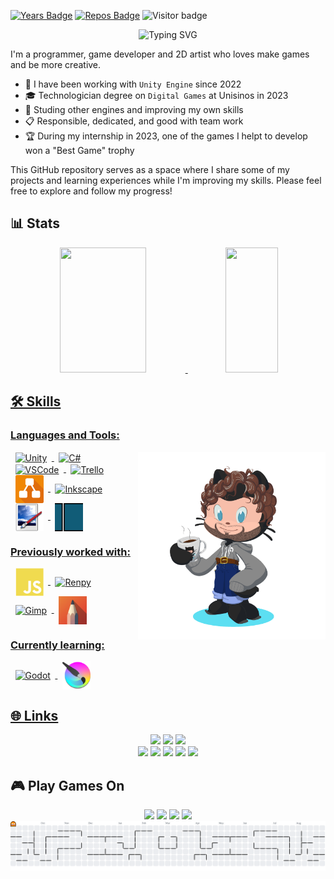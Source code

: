 <!--# Grettings! I'm **Igor**, nice to meet you 👋-->
<!--[![Typing SVG](https://readme-typing-svg.demolab.com?font=Righteous&pause=1000&width=435&lines=Grettings!;I'm+Igor%2C+nice+to+meet+you)](https://git.io/typing-svg)-->

[![Years Badge](https://badges.pufler.dev/years/IgorGSoares)](https://badges.pufler.dev/years/IgorGSoares?_=0)
[![Repos Badge](https://badges.pufler.dev/repos/IgorGSoares)](https://badges.pufler.dev/repos/IgorGSoares)
![Visitor badge](https://visitor-badge.laobi.icu/badge?page_id=IgorGSoares.visitor-badge)

<div align="center">
  <img src="https://readme-typing-svg.demolab.com?font=Righteous&size=40&center=true&pause=1000&duration=3500&width=475&height=60&lines=Grettings!;I'm+Igor%2C+nice+to+meet+you!" alt="Typing SVG"/>
</div>


I'm a programmer, game developer and 2D artist who loves make games and be more creative.

- 💼 I have been working with `Unity Engine` since 2022
- 🎓 Technologician degree on `Digital Games` at Unisinos in 2023
- 🌱 Studing other engines and improving my own skills
- 📋 Responsible, dedicated, and good with team work
- 🏆 During my internship in 2023, one of the games I helpt to develop won a "Best Game" trophy

This GitHub repository serves as a space where I share some of my projects and learning experiences while I'm improving my skills. Please feel free to explore and follow my progress! 




## 📊 Stats
<!--
![Igor's GitHub stats](https://github-readme-stats.vercel.app/api?username=IgorGSoares&icons=true&theme=aura_dark&rank_icon=github)
![Top Langs](https://github-readme-stats.vercel.app/api/top-langs/?username=IgorGSoares&theme=aura_dark&layout=compact)
-->

<div align="center" style="display: inline">
   <a href="https://github.com/IgorGSoares">
   <div style="display: inline_block">
      <img height="200em" width="52.4%" src="https://github-readme-stats.vercel.app/api?username=IgorGSoares&show_icons=true&include_all_commits=true&count_private=true&bg_color=151515&border_color=9C4E6A&title_color=d7d8c0&text_color=d1c89a&icon_color=5aa2c9&rank_icon=github"/>
      <img height="200em" width="40.6%" src="https://github-readme-stats.vercel.app/api/top-langs/?username=IgorGSoares&layout=compact&langs_count=7&bg_color=151515&border_color=9C4E6A&title_color=d7d8c0&text_color=d5e5e4&icon_color=5aa2c9"/>
   </div>
</div>





## 🛠️ Skills
### Languages and Tools:

<div align="center">
  <!--<img align="right" alt="Squid" height="300" width="300" src="imgs/octocat-controll.png">-->
  <!--<img align="right" width="22%" src="imgs/octocat-controll.png">-->
  <img align="right" alt="" height="300px" src="gifs/avatar_2.gif">
</div>

<div display: inline_block>
  <img align="center" alt="Unity" height="45" width="45" <img src="https://cdn.jsdelivr.net/gh/devicons/devicon@latest/icons/unity/unity-original.svg" hspace="7.5">
  <img align="center" alt="C#" height="45" width="45" <img src="https://cdn.jsdelivr.net/gh/devicons/devicon@latest/icons/csharp/csharp-original.svg" hspace="7.5">
  <img align="center" alt="VSCode" height="45" width="45" <img src="https://cdn.jsdelivr.net/gh/devicons/devicon@latest/icons/vscode/vscode-original.svg" hspace="7.5">
  <img align="center" alt="Trello" height="45" width="45" <img src="https://cdn.jsdelivr.net/gh/devicons/devicon@latest/icons/trello/trello-original.svg" hspace="7.5">
  <img align="center" alt="DrawIO" height="45" width="45" src="icons/drawio.png" hspace="7.5">
  <img align="center" alt="Inkscape" height="45" width="45" <img src="https://cdn.jsdelivr.net/gh/devicons/devicon@latest/icons/inkscape/inkscape-original.svg" hspace="7.5">
  <img align="center" alt="PaintNet" height="45" width="45" src="icons/paintnet.png" hspace="7.5">
  <img align="center" alt="Shotcut" height="45" width="45" src="icons/shotcut-logo-512x512.png" hspace="7.5">
</div>

### Previously worked with:
<div display: inline_block>
  <img align="center" alt="JS" height="45" width="45" src="https://raw.githubusercontent.com/devicons/devicon/master/icons/javascript/javascript-plain.svg" hspace="7.5">
  <img align="center" alt="Renpy" height="45" width="45" <img src="https://cdn.jsdelivr.net/gh/devicons/devicon@latest/icons/renpy/renpy-original.svg" hspace="7.5">
  <img align="center" alt="Gimp" height="45" width="45" <img src="https://cdn.jsdelivr.net/gh/devicons/devicon@latest/icons/gimp/gimp-original.svg" hspace="7.5">
  <img align="center" alt="Autodesk" height="45" width="45" src="icons/autodesk.png" hspace="7.5">
</div>

### Currently learning:
<div display: inline_block>
  <img align="center" alt="Godot" height="45" width="45" <img src="https://cdn.jsdelivr.net/gh/devicons/devicon@latest/icons/godot/godot-original.svg" hspace="7.5">
  <img align="center" alt="Krita" height="45" width="45" src="icons/Krita-01.png" hspace="7.5">
</div>
<!--
    <img align="center" alt="Rafa-HTML" height="30" width="40" src="https://raw.githubusercontent.com/devicons/devicon/master/icons/html5/html5-original.svg">
    <img align="center" alt="Rafa-CSS" height="30" width="40" src="https://raw.githubusercontent.com/devicons/devicon/master/icons/css3/css3-original.svg">
    <img align="center" alt="Rafa-Csharp" height="30" width="40" src="https://raw.githubusercontent.com/devicons/devicon/master/icons/csharp/csharp-original.svg">
  -->




## 🌐 Links
<div align="center">
   <a href="https://round-titanium-3c1.notion.site/I-m-Igor-Soares-173396f8916c80cdbfadc163b258671c" target="_blank"><img src="https://img.shields.io/badge/Notion-000000?style=for-the-badge&logo=notion&logoColor=white"></a>
   <a href="https://igorgilbertosoares.itch.io/" target="_blank"><img src="https://img.shields.io/badge/Itch.io-FA5C5C?style=for-the-badge&logo=itchdotio&logoColor=white"></a>
   <a href="https://linktr.ee/IgorGSoares"><img src="https://img.shields.io/badge/linktree-39E09B?style=for-the-badge&logo=linktree&logoColor=white"></a>
</div>

<div align="center"> 
  <a href="https://www.instagram.com/igorgilbertosoares" target="_blank"><img src="https://img.shields.io/badge/-Instagram-%23E4405F?style=for-the-badge&logo=instagram&logoColor=white" target="_blank"></a>
  <a href="https://discordapp.com/users/501864910049771520" target="_blank"><img src="https://img.shields.io/badge/Discord-7289DA?style=for-the-badge&logo=discord&logoColor=white" target="_blank"></a> 
  <a href="mailto:igorgilbertosoares@gmail.com"><img src="https://img.shields.io/badge/Gmail-D14836?style=for-the-badge&logo=gmail&logoColor=white"></a>
  <a href="https://www.linkedin.com/in/igor-gilberto-soares-004651232/" target="_blank"><img src="https://img.shields.io/badge/-LinkedIn-%230077B5?style=for-the-badge&logo=linkedin&logoColor=white" target="_blank"></a>
  <a href="https://www.facebook.com/igorgilberto.soares" target="_blank"><img src="https://img.shields.io/badge/Facebook-1877F2?style=for-the-badge&logo=facebook&logoColor=white"></a>
</div>




## 🎮 Play Games On
<div align="center">
   <a href="https://psnprofiles.com/seraosgil"><img src="https://img.shields.io/badge/PlayStation-003791?style=for-the-badge&logo=playstation&logoColor=white"></a>
   <a href="https://steamcommunity.com/profiles/76561199038072839/"><img src="https://img.shields.io/badge/Steam-000000?style=for-the-badge&logo=steam&logoColor=white"></a>
   <img src="https://img.shields.io/badge/Epic%20Games-313131?style=for-the-badge&logo=Epic%20Games&logoColor=white">
   <img src="https://img.shields.io/badge/Riot_Games-D32936?style=for-the-badge&logo=riot-games&logoColor=white">
</div>


<!--Cool effects
<img src="https://www.animatedimages.org/data/media/562/animated-line-image-0184.gif" width="1920"/>
<img width=100% src="https://capsule-render.vercel.app/api?type=waving&color=00bfbf&height=120&section=header"/>
<img width=100% src="https://capsule-render.vercel.app/api?type=waving&color=00bfbf&height=120&section=footer"/>
-->

<!--SNAKE-->
<!--
<picture>
  <source media="(prefers-color-scheme: dark)" srcset="https://raw.githubusercontent.com/IgorGSoares/IgorGSoares/output/github-contribution-grid-snake-dark.svg">
  <source media="(prefers-color-scheme: light)" srcset="https://raw.githubusercontent.com/IgorGSoares/IgorGSoares/output/github-contribution-grid-snake.svg">
  <img alt="github contribution grid snake animation" src="https://raw.githubusercontent.com/IgorGSoares/IgorGSoares/output/github-contribution-grid-snake.svg">
</picture>
-->
<!--<img src="https://raw.githubusercontent.com/IgorGSoares/IgorGSoares/output/snake.svg" alt="Snake animation"/> -->

<!--PACMAN-->
<picture>
  <source media="(prefers-color-scheme: dark)" srcset="https://raw.githubusercontent.com/IgorGSoares/IgorGSoares/output/pacman-contribution-graph-dark.svg">
  <source media="(prefers-color-scheme: light)" srcset="https://raw.githubusercontent.com/IgorGSoares/IgorGSoares/output/pacman-contribution-graph.svg">
  <img alt="pacman contribution graph" src="https://raw.githubusercontent.com/IgorGSoares/IgorGSoares/output/pacman-contribution-graph.svg">
</picture>
